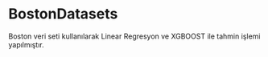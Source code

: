 # BostonDatasets

Boston veri seti kullanılarak Linear Regresyon ve XGBOOST ile tahmin işlemi yapılmıştır.
